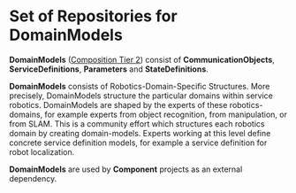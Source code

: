 # Set of Repositories for DomainModels

**DomainModels** ([Composition Tier 2](http://robmosys.eu/wiki/general_principles:ecosystem:start)) consist of **CommunicationObjects**, **ServiceDefinitions**, **Parameters** and **StateDefinitions**.

**DomainModels** consists of Robotics-Domain-Specific Structures. More precisely, DomainModels structure the particular domains within service robotics. DomainModels are shaped by the experts of these robotics-domains, for example experts from object recognition, from manipulation, or from SLAM. This is a community effort which structures each robotics domain by creating domain-models. Experts working at this level define concrete service definition models, for example a service definition for robot localization.

**DomainModels** are used by **Component** projects as an external dependency.
